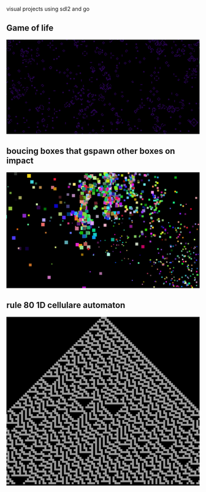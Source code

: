 visual projects using sdl2 and go 

## Game of life
![gol](images/gol.png)

## boucing boxes that gspawn other boxes on impact
![bouncing box](images/bb.png)

## rule 80 1D cellulare automaton
![rule 80 1D cellulare automaton](images/ca.png)